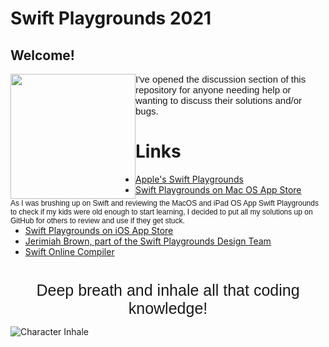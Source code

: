 # Swift Playgrounds 2021

## Welcome!

<img style="float:left" src="https://images.squarespace-cdn.com/content/v1/5591f3d8e4b0f0e85cea97bd/1515654414551-0JIA76H6QF1HFG51KQH2/ke17ZwdGBToddI8pDm48kCxghu66RuxdcE1za67s-wJZw-zPPgdn4jUwVcJE1ZvWQUxwkmyExglNqGp0IvTJZUJFbgE-7XRK3dMEBRBhUpzOsKD2MMBYfulDydqX_a7PudIt55CjEe9NfBvbkOOHXmWmQKoQs3OEaoPDq0Fb7qM/BluConfetti.gif?format=750w" width="200" height ="200"/>

<div style="float:right"><span style="font-family:Helvetica; font-size:12px;"> As I was brushing up on Swift and reviewing the MacOS and iPad OS App Swift Playgrounds to check if my kids were old enough to start learning, I decided to put all my solutions up on GitHub for others to review and use if they get stuck. </span> </div> 

<div style="text-align: left; border=3;"><span style="font-family: Helvetica; font-size:15px">I've opened the discussion section of this repository for anyone needing help or wanting to discuss their solutions and/or bugs.</span></div>

#

# Links
* [Apple's Swift Playgrounds](https://www.apple.com/swift/playgrounds/)
* [Swift Playgrounds on Mac OS App Store](https://apps.apple.com/us/app/swift-playgrounds/id1496833156?mt=12_)
* [Swift Playgrounds on iOS App Store](https://apps.apple.com/us/app/swift-playgrounds/id908519492)
* [Jerimiah Brown, part of the Swift Playgrounds Design Team](http://www.jerimiahbrown.com/learn-to-code)
* [Swift Online Compiler](https://repl.it/languages/swift)

#

<div style="text-align: center"><span style="font-family:Helvetica; font-size:25px;"> Deep breath and inhale all that coding knowledge!</span></div>

![Character Inhale](https://images.squarespace-cdn.com/content/v1/5591f3d8e4b0f0e85cea97bd/1515352692321-VXDOMAK93KO0JXYH9WVS/ke17ZwdGBToddI8pDm48kAOBecOXkrBcUqju8drhofVZw-zPPgdn4jUwVcJE1ZvWQUxwkmyExglNqGp0IvTJZUJFbgE-7XRK3dMEBRBhUpyhIHnkvHbtErWGeA7sYEzv4xZMDhJRYPu38Yx5IHKTUoghIQ-bvednEHZkexBkUJQ/byteKale.gif?format=750w)
